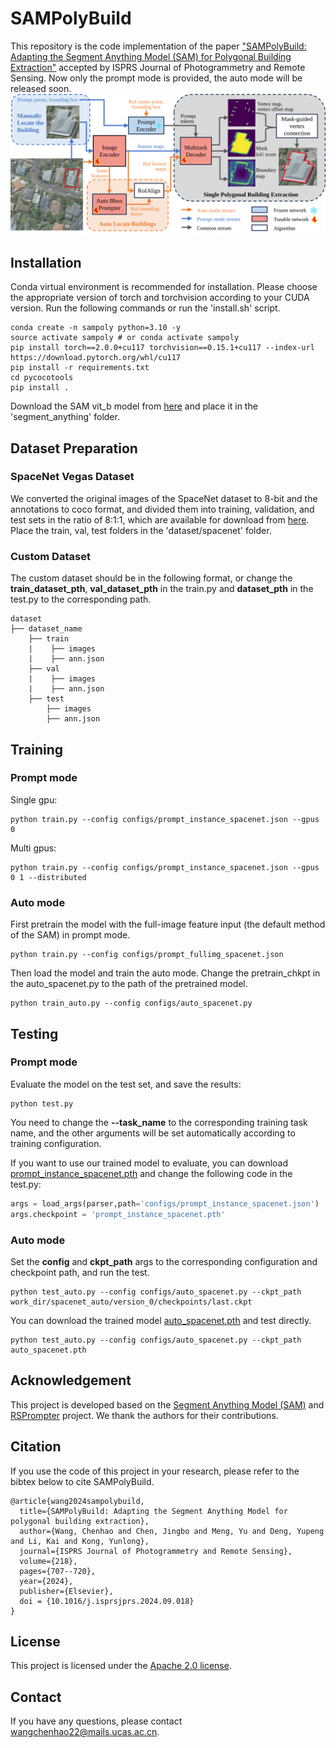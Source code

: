 # SAMPolyBuild
This repository is the code implementation of the paper ["SAMPolyBuild: Adapting the Segment Anything Model (SAM) for Polygonal Building Extraction"](https://www.sciencedirect.com/science/article/abs/pii/S0924271624003563) accepted by ISPRS Journal of Photogrammetry and Remote Sensing. Now only the prompt mode 
is provided, the auto mode will be released soon.
![overview](figs/overview.svg)

## Installation
Conda virtual environment is recommended for installation. Please choose the appropriate version of torch and torchvision according to your CUDA version.
Run the following commands or run the 'install.sh' script.
```shell
conda create -n sampoly python=3.10 -y
source activate sampoly # or conda activate sampoly
pip install torch==2.0.0+cu117 torchvision==0.15.1+cu117 --index-url https://download.pytorch.org/whl/cu117
pip install -r requirements.txt
cd pycocotools
pip install .
```
Download the SAM vit_b model from [here](https://dl.fbaipublicfiles.com/segment_anything/sam_vit_b_01ec64.pth) and place it in the 'segment_anything' folder.

## Dataset Preparation
### SpaceNet Vegas Dataset
We converted the original images of the SpaceNet dataset to 8-bit and the annotations to coco format, and divided them into training, validation, and test sets in the ratio of 8:1:1, which are available for download from [here](https://aistudio.baidu.com/datasetdetail/269168). Place the train, val, test folders in the 'dataset/spacenet' folder.

### Custom Dataset
The custom dataset should be in the following format, or change the **train_dataset_pth**, **val_dataset_pth** in the train.py and **dataset_pth** in the test.py to the corresponding path.
```
dataset
├── dataset_name
    ├── train
    |    ├── images
    |    ├── ann.json
    ├── val
    |    ├── images
    |    ├── ann.json
    ├── test
        ├── images
        ├── ann.json
```

## Training
### Prompt mode
Single gpu:
```shell
python train.py --config configs/prompt_instance_spacenet.json --gpus 0
```
Multi gpus:
```shell
python train.py --config configs/prompt_instance_spacenet.json --gpus 0 1 --distributed
```
### Auto mode
First pretrain the model with the full-image feature input (the default method of the SAM) in prompt mode.
```shell
python train.py --config configs/prompt_fullimg_spacenet.json
```
Then load the model and train the auto mode. Change the pretrain_chkpt in the auto_spacenet.py to the path of the pretrained model.
```shell
python train_auto.py --config configs/auto_spacenet.py
```

## Testing
### Prompt mode
Evaluate the model on the test set, and save the results:
```shell
python test.py
```
You need to change the **--task_name** to the corresponding training task name, and the other arguments will be set automatically according to training configuration.

If you want to use our trained model to evaluate, you can download [prompt_instance_spacenet.pth](https://pan.baidu.com/s/1xQ3tKt2mOv55O0g3J-EJvQ?pwd=dz5d) and change the following code in the test.py:
```python
args = load_args(parser,path='configs/prompt_instance_spacenet.json')
args.checkpoint = 'prompt_instance_spacenet.pth'
```
### Auto mode
Set the **config** and **ckpt_path** args to the corresponding configuration and checkpoint path, and run the test.
```shell
python test_auto.py --config configs/auto_spacenet.py --ckpt_path work_dir/spacenet_auto/version_0/checkpoints/last.ckpt
```
You can download the trained model [auto_spacenet.pth](https://pan.baidu.com/s/1AIvaoI-hM0Ecd94S_sag4w?pwd=in3k) and test directly.
```shell
python test_auto.py --config configs/auto_spacenet.py --ckpt_path auto_spacenet.pth
```

## Acknowledgement
This project is developed based on the [Segment Anything Model (SAM)](https://github.com/facebookresearch/segment-anything)
 and [RSPrompter](https://github.com/KyanChen/RSPrompter) project. We thank the authors for their contributions.

## Citation
If you use the code of this project in your research, please refer to the bibtex below to cite SAMPolyBuild.
```
@article{wang2024sampolybuild,
  title={SAMPolyBuild: Adapting the Segment Anything Model for polygonal building extraction},
  author={Wang, Chenhao and Chen, Jingbo and Meng, Yu and Deng, Yupeng and Li, Kai and Kong, Yunlong},
  journal={ISPRS Journal of Photogrammetry and Remote Sensing},
  volume={218},
  pages={707--720},
  year={2024},
  publisher={Elsevier},
  doi = {10.1016/j.isprsjprs.2024.09.018}
}
```
## License

This project is licensed under the [Apache 2.0 license](LICENSE).

## Contact
If you have any questions, please contact wangchenhao22@mails.ucas.ac.cn.
